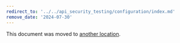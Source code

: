 ```yaml
---
redirect_to: '../../api_security_testing/configuration/index.md'
remove_date: '2024-07-30'
---
```


This document was moved to [another location](../../api_security_testing/configuration/index.md).

<!-- This redirect file can be deleted after <2024-07-30>. -->
<!-- Redirects that point to other docs in the same project expire in three months. -->
<!-- Redirects that point to docs in a different project or site (for example, link is not relative and starts with `https:`) expire in one year. -->
<!-- Before deletion, see: https://docs.gitlab.com/ee/development/documentation/redirects.html -->